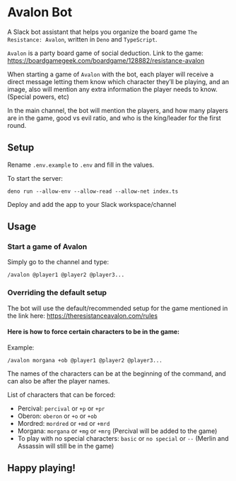 # Avalon Bot

A Slack bot assistant that helps you organize the board game
`The Resistance: Avalon`, written in `Deno` and `TypeScript`.

`Avalon` is a party board game of social deduction. Link to the game:
https://boardgamegeek.com/boardgame/128882/resistance-avalon

When starting a game of `Avalon` with the bot, each player will receive a direct message letting them know which character
they’ll be playing, and an image, also will mention any extra information the player
needs to know. (Special powers, etc)

In the main channel, the bot will mention the players, and how many players are in the
game, good vs evil ratio, and who is the king/leader for the first round.

## Setup

Rename `.env.example` to `.env` and fill in the values.

To start the server:

```
deno run --allow-env --allow-read --allow-net index.ts
```

Deploy and add the app to your Slack workspace/channel

## Usage

### Start a game of Avalon

Simply go to the channel and type:

```
/avalon @player1 @player2 @player3...
```

### Overriding the default setup

The bot will use the default/recommended setup for the game mentioned in the
link here: https://theresistanceavalon.com/rules

#### Here is how to force certain characters to be in the game:

Example:

```
/avalon morgana +ob @player1 @player2 @player3...
```

The names of the characters can be at the beginning of the command,
and can also be after the player names.

List of characters that can be forced:

- Percival: `percival` or `+p` or `+pr`
- Oberon: `oberon` or `+o` or `+ob`
- Mordred: `mordred` or `+md` or `+mrd`
- Morgana: `morgana` or `+mg` or `+mrg` (Percival will be added to the game)
- To play with no special characters: `basic` or `no special` or `--` (Merlin
  and Assassin will still be in the game)

## Happy playing!

